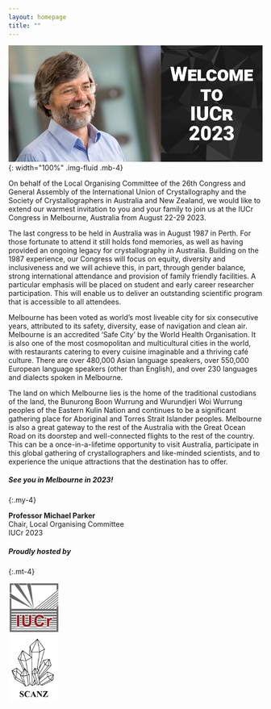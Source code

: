 ```yaml
---
layout: homepage
title: ""
---
```


![Welcome to IUCr2023](./assets/img/welcome.png){: width="100%" .img-fluid .mb-4}

On behalf of the Local Organising Committee of the 26th Congress and General Assembly of the International Union of Crystallography and the Society of Crystallographers in Australia and New Zealand, we would like to extend our warmest invitation to you and your family to join us at the IUCr Congress in Melbourne, Australia from August 22-29 2023.

The last congress to be held in Australia was in August 1987 in Perth. For those fortunate to attend it still holds fond memories, as well as having provided an ongoing legacy for crystallography in Australia. Building on the 1987 experience, our Congress will focus on equity, diversity and inclusiveness and we will achieve this, in part, through gender balance, strong international attendance and provision of family friendly facilities. A particular emphasis will be placed on student and early career researcher participation. This will enable us to deliver an outstanding scientific program that is accessible to all attendees.

Melbourne has been voted as world’s most liveable city for six consecutive years, attributed to its safety, diversity, ease of navigation and clean air. Melbourne is an accredited ‘Safe City’ by the World Health Organisation. It is also one of the most cosmopolitan and multicultural cities in the world, with restaurants catering to every cuisine imaginable and a thriving café culture. There are over 480,000 Asian language speakers, over 550,000 European language speakers (other than English), and over 230 languages and dialects spoken in Melbourne.

The land on which Melbourne lies is the home of the traditional custodians of the land, the Bunurong Boon Wurrung and Wurundjeri Woi Wurrung peoples of the Eastern Kulin Nation and continues to be a significant gathering place for Aboriginal and Torres Strait Islander peoples. Melbourne is also a great gateway to the rest of the Australia with the Great Ocean Road on its doorstep and well-connected flights to the rest of the country. This can be a once-in-a-lifetime opportunity to visit Australia, participate in this global gathering of crystallographers and like-minded scientists, and to experience the unique attractions that the destination has to offer.

##### See you in Melbourne in 2023!
{:.my-4}


**Professor Michael Parker**\
Chair, Local Organising Committee\
IUCr 2023



<!-- [Read more](./about.html){:.button .my-4} -->

##### Proudly hosted by
{:.mt-4}

<div class="row align-items-center">
  <div class="col-md-6">
    <a href="https://www.iucr.org/" target="_blank" class="float-right mr-4"><img src="./assets/img/iucr-logo.jpg" alt="IUCr" width="100"></a>
  </div>
  <div class="col-md-6">
    <a href="https://scanz.iucr.org/" target="_blank" class="float-left ml-4"><img src="./assets/img/scanz.png" alt="SCANZ" width="100"></a>
  </div>
</div>
